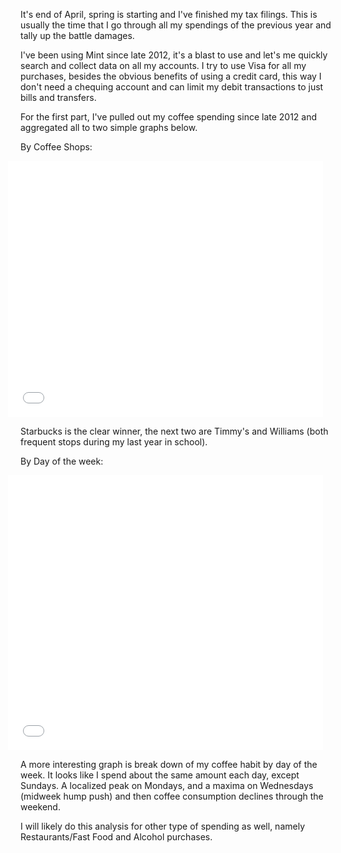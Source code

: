 It's end of April, spring is starting and I've finished my tax filings. This is
usually the time that I go through all my spendings of the previous year and
tally up the battle damages.

I've been using Mint since late 2012, it's a blast to use and let's me quickly
search and collect data on all my accounts. I try to use Visa for all my
purchases, besides the obvious benefits of using a credit card, this way I don't
need a chequing account and can limit my debit transactions to just bills and
transfers.

For the first part, I've pulled out my coffee spending since late 2012 and
aggregated all to two simple graphs below.


By Coffee Shops:
<iframe marginwidth="0" marginheight="0" scrolling="0" style="width:100%; max-width:100%; border:0px; margin-left:-20px; height:410px;" src="/extra/802623db0ffcef9d9fd4f297ad23dcca/shop"></iframe>

Starbucks is the clear winner, the next two are Timmy's and Williams (both
frequent stops during my last year in school).

By Day of the week:
<iframe marginwidth="0" marginheight="0" scrolling="0" style="width:100%; max-width:100%; border:0px; margin-left:-20px; height:440px;" src="/extra/802623db0ffcef9d9fd4f297ad23dcca/day"></iframe>

A more interesting graph is break down of my coffee habit by day of the week. It
looks like I spend about the same amount each day, except Sundays. A localized
peak on Mondays, and a maxima on Wednesdays (midweek hump push) and then coffee
consumption declines through the weekend.

I will likely do this analysis for other type of spending as well, namely
Restaurants/Fast Food and Alcohol purchases.
